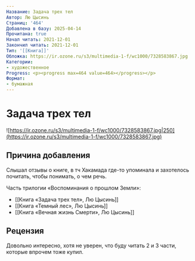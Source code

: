 ```yaml
---
Название: Задача трех тел
Автор: Лю Цысинь
Страниц: '464'
Добавлена в базу: 2025-04-14
Прочитана: true
Начал читать: 2021-12-01
Закончил читать: 2021-12-01
Тип: '[[Книга]]'
Обложка: https://ir.ozone.ru/s3/multimedia-1-f/wc1000/7328583867.jpg
Категории:
- художественное
Progress: <p><progress max=464 value=464></progress></p>
Формат:
- бумажная
---
```

# Задача трех тел

![https://ir.ozone.ru/s3/multimedia-1-f/wc1000/7328583867.jpg|250](https://ir.ozone.ru/s3/multimedia-1-f/wc1000/7328583867.jpg)

## Причина добавления

Слышал отзывы о книге, в тч Хакамада где-то упоминала и захотелось почитать, чтобы понимать, о чем речь.

Часть трилогии «Воспоминания о прошлом Земли»:

- [[Книга «Задача трех тел», Лю Цысинь]]
- [[Книга «Темный лес», Лю Цысинь]]
- [[Книга «Вечная жизнь Смерти», Лю Цысинь]]
## Рецензия

Довольно интересно, хотя не уверен, что буду читать 2 и 3 части, которые впрочем тоже купил.